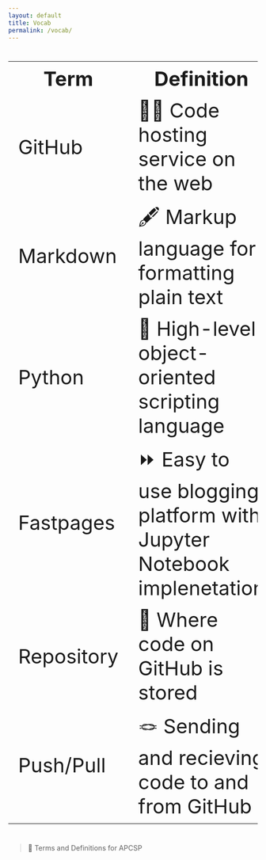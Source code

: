 ```yaml
---
layout: default
title: Vocab
permalink: /vocab/
---
```


<table style="font-size: 2.5rem">
  <tr>
    <th>Term</th>
    <th>Definition</th>
  </tr>
  <tr>
    <td>GitHub</td>
    <td>🧑‍💻 Code hosting service on the web</td>
  </tr>
  <tr>
    <td>Markdown</td>
    <td>🖋️ Markup language for formatting plain text</td>
  </tr>
  <tr>
    <td>Python</td>
    <td>🐍 High-level object-oriented scripting language</td>
  </tr>
  <tr>
    <td>Fastpages</td>
    <td>⏩ Easy to use blogging platform with Jupyter Notebook implenetation</td>
  </tr>
  <tr>
    <td>Repository</td>
    <td>📂 Where code on GitHub is stored</td>
  </tr>
  <tr>
    <td>Push/Pull</td>
    <td>🪢 Sending and recieving code to and from GitHub</td>
  </tr>
</table>


> 🧠 Terms and Definitions for APCSP

